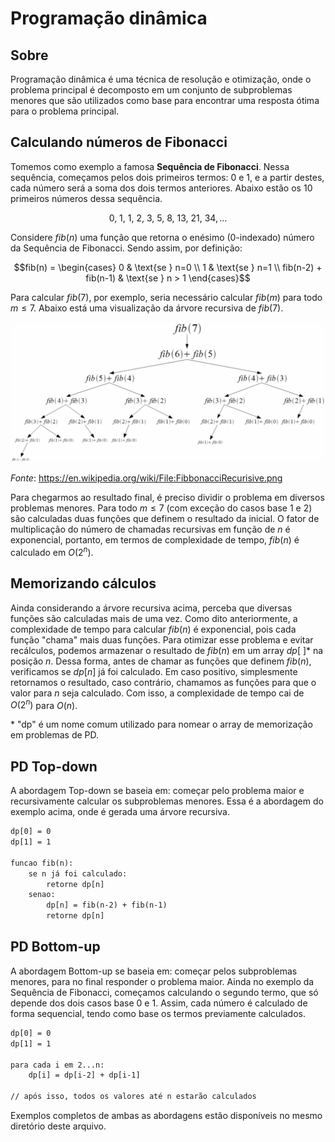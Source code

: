 # Programação dinâmica

## Sobre

Programação dinâmica é uma técnica de resolução e otimização, onde o problema principal é decomposto em um conjunto de subproblemas menores que são utilizados como base para encontrar uma resposta ótima para o problema principal.

## Calculando números de Fibonacci

Tomemos como exemplo a famosa **Sequência de Fibonacci**. Nessa sequência, começamos pelos dois primeiros termos: $0$ e $1$, e a partir destes, cada número será a soma dos dois termos anteriores. Abaixo estão os $10$ primeiros números dessa sequência.

$$0,\ 1,\ 1,\ 2,\ 3,\ 5,\ 8,\ 13,\ 21,\ 34, \dots$$

Considere $fib(n)$ uma função que retorna o enésimo (0-indexado) número da Sequência de Fibonacci. Sendo assim, por definição:

```math
fib(n)  = \begin{cases}
  0 & \text{se } n=0 \\
  1 & \text{se } n=1 \\
  fib(n-2) + fib(n-1) & \text{se } n > 1
\end{cases}
```

Para calcular $fib(7)$, por exemplo, seria necessário calcular $fib(m)$ para todo $m \leq 7$. Abaixo está uma visualização da árvore recursiva de $fib(7)$.

<p align="center">
   <img src="/img/programacao_dinamica_generalizacao.png" width="840" alt="arvore_recursiva_fibonacci">
</p>

_Fonte_: https://en.wikipedia.org/wiki/File:FibbonacciRecurisive.png

Para chegarmos ao resultado final, é preciso dividir o problema em diversos problemas menores. Para todo $m \leq 7$ (com exceção do casos base $1$ e $2$) são calculadas duas funções que definem o resultado da inicial. O fator de multiplicação do número de chamadas recursivas em função de $n$ é exponencial, portanto, em termos de complexidade de tempo, $fib(n)$ é calculado em $O(2^n)$.

## Memorizando cálculos

Ainda considerando a árvore recursiva acima, perceba que diversas funções são calculadas mais de uma vez. Como dito anteriormente, a complexidade de tempo para calcular $fib(n)$ é exponencial, pois cada função "chama" mais duas funções. Para otimizar esse problema e evitar recálculos, podemos armazenar o resultado de $fib(n)$ em um array $dp[\ ]$* na posição $n$. Dessa forma, antes de chamar as funções que definem $fib(n)$, verificamos se $dp[n]$ já foi calculado. Em caso positivo, simplesmente retornamos o resultado, caso contrário, chamamos as funções para que o valor para $n$ seja calculado. Com isso, a complexidade de tempo cai de $O(2^n)$ para $O(n)$.

\* "dp" é um nome comum utilizado para nomear o array de memorização em problemas de PD.

## PD Top-down

A abordagem Top-down se baseia em: começar pelo problema maior e recursivamente calcular os subproblemas menores. Essa é a abordagem do exemplo acima, onde é gerada uma árvore recursiva.

```txt
dp[0] = 0
dp[1] = 1

funcao fib(n):
    se n já foi calculado:
        retorne dp[n]
    senao:
        dp[n] = fib(n-2) + fib(n-1)
        retorne dp[n]
```

## PD Bottom-up

A abordagem Bottom-up se baseia em: começar pelos subproblemas menores, para no final responder o problema maior. Ainda no exemplo da Sequência de Fibonacci, começamos calculando o segundo termo, que só depende dos dois casos base $0$ e $1$. Assim, cada número é calculado de forma sequencial, tendo como base os termos previamente calculados.

```txt
dp[0] = 0
dp[1] = 1

para cada i em 2...n:
    dp[i] = dp[i-2] + dp[i-1]

// após isso, todos os valores até n estarão calculados
```

Exemplos completos de ambas as abordagens estão disponíveis no mesmo diretório deste arquivo.
